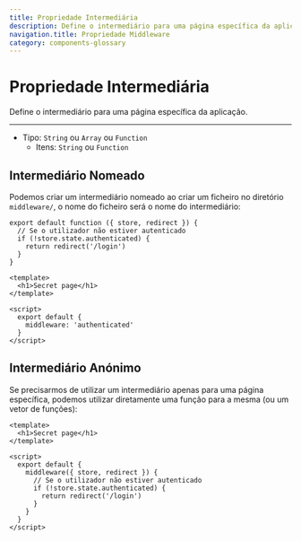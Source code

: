 ```yaml
---
title: Propriedade Intermediária
description: Define o intermediário para uma página específica da aplicação.
navigation.title: Propriedade Middleware
category: components-glossary
---
```


# Propriedade Intermediária

Define o intermediário para uma página específica da aplicação.

---

- Tipo: `String` ou `Array` ou `Function`
  - Itens: `String` ou `Function`

## Intermediário Nomeado

Podemos criar um intermediário nomeado ao criar um ficheiro no diretório `middleware/`, o nome do ficheiro será o nome do intermediário:

```js{}[middleware/authenticated.js]
export default function ({ store, redirect }) {
  // Se o utilizador não estiver autenticado
  if (!store.state.authenticated) {
    return redirect('/login')
  }
}
```

```html{}[pages/secret.vue]
<template>
  <h1>Secret page</h1>
</template>

<script>
  export default {
    middleware: 'authenticated'
  }
</script>
```

## Intermediário Anónimo

Se precisarmos de utilizar um intermediário apenas para uma página específica, podemos utilizar diretamente uma função para a mesma (ou um vetor de funções):

```html{}[pages/secret.vue]
<template>
  <h1>Secret page</h1>
</template>

<script>
  export default {
    middleware({ store, redirect }) {
      // Se o utilizador não estiver autenticado
      if (!store.state.authenticated) {
        return redirect('/login')
      }
    }
  }
</script>
```

